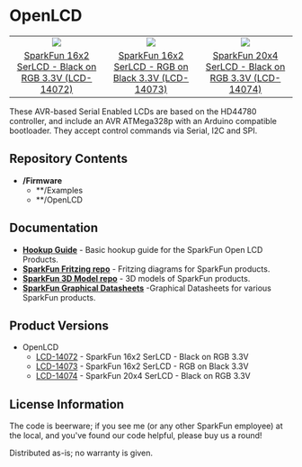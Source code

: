 OpenLCD 
=========

<table class="table table-hover table-striped table-bordered">
  <tr align="center">
   <td><a href="https://www.sparkfun.com/products/14072"><img src="https://cdn.sparkfun.com/assets/parts/1/1/9/2/5/14072-SparkFun_16x2_SerLCD_-_Black_on_RGB_3.3V-01.jpg"></a></td>
   <td><a href="https://www.sparkfun.com/products/14073"><img src="https://cdn.sparkfun.com/assets/parts/1/1/9/2/6/14073-SparkFun_16x2_SerLCD_-_RGB_on_Black_3.3V-01.jpg"></a></td>
   <td><a href="https://www.sparkfun.com/products/14074"><img src="https://cdn.sparkfun.com/assets/parts/1/1/9/2/7/14074-SparkFun_20x4_SerLCD_-_Black_on_RGB_3.3V-01.jpg"></a></td>
  </tr>
  <tr align="center">
    <td><a href="https://www.sparkfun.com/products/14072">SparkFun 16x2 SerLCD - Black on RGB 3.3V (LCD-14072)</a></td>
    <td><a href="https://www.sparkfun.com/products/14073">SparkFun 16x2 SerLCD - RGB on Black 3.3V (LCD-14073)</a></td>
    <td><a href="https://www.sparkfun.com/products/14074">SparkFun 20x4 SerLCD - Black on RGB 3.3V (LCD-14074)</a></td>
  </tr>
</table>

These AVR-based Serial Enabled LCDs are based on the HD44780 controller, and include an AVR ATMega328p with an Arduino compatible bootloader. They accept control commands via Serial, I2C and SPI. 

Repository Contents
-------------------
* **/Firmware**
  * **/Examples
  * **/OpenLCD

Documentation
--------------
* **[Hookup Guide](https://learn.sparkfun.com/tutorials/avr-based-serial-enabled-lcds-hookup-guide)** - Basic hookup guide for the SparkFun Open LCD Products.
* **[SparkFun Fritzing repo](https://github.com/sparkfun/Fritzing_Parts)** - Fritzing diagrams for SparkFun products.
* **[SparkFun 3D Model repo](https://github.com/sparkfun/3D_Models)** - 3D models of SparkFun products. 
* **[SparkFun Graphical Datasheets](https://github.com/sparkfun/Graphical_Datasheets)** -Graphical Datasheets for various SparkFun products.

Product Versions
----------------
* OpenLCD
  * [LCD-14072](https://www.sparkfun.com/products/14072) - SparkFun 16x2 SerLCD - Black on RGB 3.3V
  * [LCD-14073](https://www.sparkfun.com/products/14073) - SparkFun 16x2 SerLCD - RGB on Black 3.3V
  * [LCD-14074](https://www.sparkfun.com/products/14074) - SparkFun 20x4 SerLCD - Black on RGB 3.3V

License Information
-------------------
The code is beerware; if you see me (or any other SparkFun employee) at the local, and you've found our code helpful, please buy us a round!

Distributed as-is; no warranty is given.
